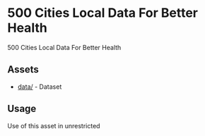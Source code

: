 # 500 Cities Local Data For Better Health 


500 Cities Local Data For Better Health 
## Assets
  
* [data/](data/) - Dataset
## Usage
  
Use of this asset in unrestricted